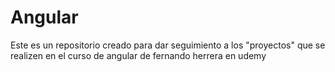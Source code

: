 # Angular

Este es un repositorio creado para dar seguimiento a los "proyectos" que se realizen en el curso de angular de fernando herrera en udemy
